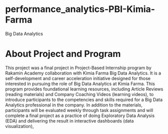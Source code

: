 # performance_analytics-PBI-Kimia-Farma
Big Data Analytics

# About Project and Program
This project was a final project in Project-Based Internship program by Rakamin Academy collaboration with Kimia Farma Big Data Analytics. It is a self-development and career acceleration initiative designed for those interested in pursuing the role of Big Data Analytics at Kimia Farma. This program provides foundational learning resources, including Article Reviews (reading materials) and Company Coaching Videos (learning videos), to introduce participants to the competencies and skills required for a Big Data Analytics professional in the company. In addition to the materials, participants will be evaluated weekly through task assignments and will complete a final project as a practice of doing Exploratory Data Analysis (EDA) and delivering the result in interactive dashboards (data visualization), 
